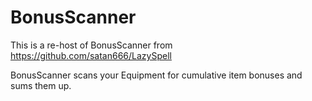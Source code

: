 # BonusScanner
This is a re-host of BonusScanner from https://github.com/satan666/LazySpell

BonusScanner scans your Equipment for cumulative item bonuses and sums them up.
